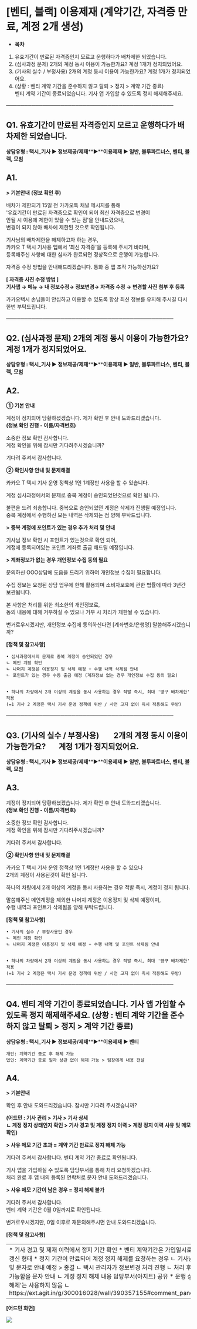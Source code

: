 # [벤티, 블랙] 이용제재 (계약기간, 자격증 만료, 계정 2개 생성)

* **목차**

1. 유효기간이 만료된 자격증인지 모르고 운행하다가 배차제한 되었습니다.
2. (심사과정 문제) 2개의 계정 동시 이용이 가능한가요? 계정 1개가 정지되었어요.
3. (기사의 실수 / 부정사용) 2개의 계정 동시 이용이 가능한가요? 계정 1개가 정지되었어요.
4. (상황 : 벤티 계약 기간을 준수하지 않고 탈퇴 > 정지 > 계약 기간 종료)  
   벤티 계약 기간이 종료되었습니다. 기사 앱 가입할 수 있도록 정지 해제해주세요.

──────────────────────────────────────────────

**Q1. 유효기간이 만료된 자격증인지 모르고 운행하다가 배차제한 되었습니다.**
---------------------------------------------

**상담유형 : 택시\_기사 ▶ 정보제공/제재****▶****이용제재 ▶ **일반, 블루파트너스, 벤티, 블랙, 모범****

**A1.**
-------

**> 기본안내** **(정보 확인 후)**

배차가 제한되기 15일 전 카카오톡 채널 메시지를 통해  
'유효기간이 만료된 자격증으로 확인이 되어 최신 자격증으로 변경이   
안될 시 이용에 제한이 있을 수 있는 점'을 안내드렸으나,   
변경이 되지 않아 배차에 제한된 것으로 확인됩니다.

기사님의 배차제한을 해제하고자 하는 경우,  
카카오 T 택시 기사용 앱에서 '최신 자격증'을 등록해 주시기 바라며,  
등록해주신 사항에 대한 심사가 완료되면 정상적으로 운행이 가능합니다.

자격증 수정 방법을 안내해드리겠습니다. 통화 중 앱 조작 가능하신가요?

**[ 자격증 사진 수정 방법 ]**   
**기사앱 → 메뉴 → 내 정보수정→ 정보변경→ 자격증 수정 → 변경할 사진 첨부 후 등록**

카카오택시 손님들이 안심하고 이용할 수 있도록 항상 최신 정보를 유지해 주시길 다시 한번 부탁드립니다.

──────────────────────────────────────────────

**Q2. (심사과정 문제) 2개의 계정 동시 이용이 가능한가요? 계정 1개가 정지되었어요.**
-----------------------------------------------------

**상담유형 : 택시\_기사 ▶ 정보제공/제재****▶****이용제재 ▶ **일반, 블루파트너스, 벤티, 블랙, 모범****

**A2.**
-------

**① 기본 안내**

계정이 정지되어 당황하셨겠습니다. 제가 확인 후 안내 도와드리겠습니다.  
**(정보 확인 진행 - 이름/자격번호)**

소중한 정보 확인 감사합니다.   
계정 확인을 위해 잠시만 기다려주시겠습니까?

기다려 주셔서 감사합니다.

**② 확인사항 안내 및 문제해결**

카카오 T 택시 기사 운영 정책상 1인 1계정만 사용을 할 수 있습니다.

계정 심사과정에서의 문제로 중복 계정이 승인되었던것으로 확인 됩니다.

불편을 드려 죄송합니다. 중복으로 승인되었던 계정은 삭제가 진행될 예정입니다.  
중복 계정에서 수행하신 모든 내역은 삭제되는 점 양해 부탁드립니다.

**> 중복 계정에 포인트가 있는 경우 추가 처리 및 안내**

기사님 정보 확인 시 포인트가 있는것으로 확인 되어,   
계정에 등록되어있는 포인트 계좌로 출금 해드릴 예정입니다.

**> 계좌정보가 없는 경우 개인정보 수집 동의 필요**

문의하신 OOO상담에 도움을 드리기 위하여 개인정보 수집이 필요합니다.

수집 정보는 요청된 상담 업무에 한해 활용되며 소비자보호에 관한 법률에 따라 3년간 보관됩니다.

본 사항은 처리를 위한 최소한의 개인정보로,   
동의 내용에 대해 거부하실 수 있으나 거부 시 처리가 제한될 수 있습니다.

번거로우시겠지만, 개인정보 수집에 동의하신다면 [계좌번호/은행명] 말씀해주시겠습니까?

**[정책 및 참고사항]**

```
• 심사과정에서의 문제로 중복 계정이 승인되었던 경우  
ㄴ 메인 계정 확인  
ㄴ 나머지 계정은 이용정지 및 삭제 예정 + 수행 내역 삭제됨 안내  
ㄴ 포인트가 있는 경우 수동 출금 예정 (계좌정보 없는 경우 개인정보 수집 동의 필요)  
  
  
• 하나의 차량에서 2개 이상의 계정을 동시 사용하는 경우 적발 즉시, 최대 '영구 배차제한' 적용  
(=1 기사 2 계정은 택시 기사 운영 정책에 위반 / 사전 고지 없이 즉시 적용해도 무방) 
```

──────────────────────────────────────────────

**Q3. (기사의 실수 / 부정사용)         2개의 계정 동시 이용이 가능한가요?       계정 1개가 정지되었어요.**
-------------------------------------------------------------------------

**상담유형 : 택시\_기사 ▶ 정보제공/제재****▶****이용제재 ▶ **일반, 블루파트너스, 벤티, 블랙, 모범****

**A3.**
-------

계정이 정지되어 당황하셨겠습니다. 제가 확인 후 안내 도와드리겠습니다.  
**(정보 확인 진행 - 이름/자격번호)**

소중한 정보 확인 감사합니다.   
계정 확인을 위해 잠시만 기다려주시겠습니까?

기다려 주셔서 감사합니다.

**② 확인사항 안내 및 문제해결**

카카오 T 택시 기사 운영 정책상 1인 1계정만 사용을 할 수 있으나   
2개의 계정이 사용된것이 확인 됩니다.

하나의 차량에서 2개 이상의 계정을 동시 사용하는 경우 적발 즉시, 계정이 정지 됩니다.

말씀해주신 메인계정을 제외한 나머지 계정은 이용정지 및 삭제 예정이며,  
수행 내역과 포인트가 삭제됨을 양해 부탁드립니다.

**[정책 및 참고사항]**

```
• 기사의 실수 / 부정사용인 경우  
ㄴ 메인 계정 확인  
ㄴ 나머지 계정은 이용정지 및 삭제 예정 + 수행 내역 및 포인트 삭제됨 안내  
  
  
• 하나의 차량에서 2개 이상의 계정을 동시 사용하는 경우 적발 즉시, 최대 '영구 배차제한' 적용  
(=1 기사 2 계정은 택시 기사 운영 정책에 위반 / 사전 고지 없이 즉시 적용해도 무방) 
```

──────────────────────────────────────────────

**Q4.** **벤티 계약 기간이 종료되었습니다.  기사 앱 가입할 수 있도록 정지 해제해주세요. (상황 : 벤티 계약 기간을 준수하지 않고 탈퇴 > 정지 > 계약 기간 종료)**
-----------------------------------------------------------------------------------------------------

**상담유형 : 택시\_기사 ▶ 정보제공/제재****▶****이용제재 ▶ **벤티****

```
개인: 계약기간 종료 후 해제 가능  
법인: 계약기간 종료 일자 상관 없이 해제 가능 > 팀장에게 내용 전달
```

**A4.**
-------

**> 기본안내**

확인 후 안내 도와드리겠습니다. 잠시만 기다려 주시겠습니까?

**(어드민 : 기사 관리 > 기사 > 기사 상세   
ㄴ 계정 정지 상태인지 확인 > 기사 경고 및 계정 정지 이력 > 계정 정지 이력 사유 및 메모 확인)**

**> 사유 메모 기간 초과 = 계약 기간 만료로 정지 해제 가능**

기다려 주셔서 감사합니다. 벤티 계약 기간 종료로 확인됩니다.

기사 앱을 가입하실 수 있도록 담당부서를 통해 처리 요청하겠습니다.   
처리 완료 후 앱 내의 등록된 연락처로 문자 안내 도와드리겠습니다.

**> 사유 메모 기간이 남은 경우 = 정지 해제 불가**

기다려 주셔서 감사합니다.   
벤티 계약 기간은 0월 0일까지로 확인됩니다.

번거로우시겠지만, 0일 이후로 재문의해주시면 안내 도와드리겠습니다.

**[정책 및 참고사항]**

|  |
| --- |
| * 기사 경고 및 제재 이력에서 정지 기간 확인 * 벤티 계약기간은 가입일시로부터 1년 / 자동갱신 형태 * 정지 기간이 만료되어 계정 정지 해제를 요청하는 경우 ㄴ 기사님에게 시간 양해 및 문자로 안내 예정 > 종결 ㄴ 택시 관리자가 정보변경 처리 진행 ㄴ 처리 후 중형으로 가입 가능함을 문자 안내 ㄴ 계정 정지 해제 내용 담당부서(아지트) 공유   \* 운행 상태의 '계정정지 해제'는 사용하지 않음 ㄴhttps://ext.agit.in/g/300016028/wall/390357155#comment\_panel\_391154523 |

**[어드민 화면]**

![](https://kakaomobilitysupport.zendesk.com/hc/article_attachments/45729451678873)